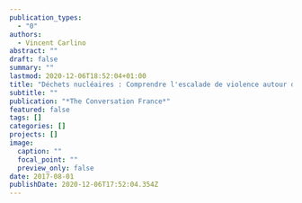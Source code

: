 ```yaml
---
publication_types:
  - "0"
authors:
  - Vincent Carlino
abstract: ""
draft: false
summary: ""
lastmod: 2020-12-06T18:52:04+01:00
title: "Déchets nucléaires : Comprendre l'escalade de violence autour du projet Cigéo"
subtitle: ""
publication: "*The Conversation France*"
featured: false
tags: []
categories: []
projects: []
image:
  caption: ""
  focal_point: ""
  preview_only: false
date: 2017-08-01
publishDate: 2020-12-06T17:52:04.354Z
---
```

